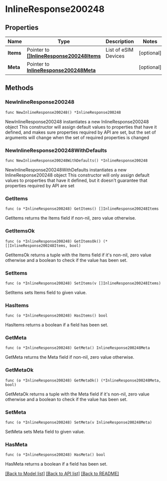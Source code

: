 # InlineResponse200248

## Properties

Name | Type | Description | Notes
------------ | ------------- | ------------- | -------------
**Items** | Pointer to [**[]InlineResponse200248Items**](InlineResponse200248Items.md) | List of eSIM Devices | [optional] 
**Meta** | Pointer to [**InlineResponse200248Meta**](InlineResponse200248Meta.md) |  | [optional] 

## Methods

### NewInlineResponse200248

`func NewInlineResponse200248() *InlineResponse200248`

NewInlineResponse200248 instantiates a new InlineResponse200248 object
This constructor will assign default values to properties that have it defined,
and makes sure properties required by API are set, but the set of arguments
will change when the set of required properties is changed

### NewInlineResponse200248WithDefaults

`func NewInlineResponse200248WithDefaults() *InlineResponse200248`

NewInlineResponse200248WithDefaults instantiates a new InlineResponse200248 object
This constructor will only assign default values to properties that have it defined,
but it doesn't guarantee that properties required by API are set

### GetItems

`func (o *InlineResponse200248) GetItems() []InlineResponse200248Items`

GetItems returns the Items field if non-nil, zero value otherwise.

### GetItemsOk

`func (o *InlineResponse200248) GetItemsOk() (*[]InlineResponse200248Items, bool)`

GetItemsOk returns a tuple with the Items field if it's non-nil, zero value otherwise
and a boolean to check if the value has been set.

### SetItems

`func (o *InlineResponse200248) SetItems(v []InlineResponse200248Items)`

SetItems sets Items field to given value.

### HasItems

`func (o *InlineResponse200248) HasItems() bool`

HasItems returns a boolean if a field has been set.

### GetMeta

`func (o *InlineResponse200248) GetMeta() InlineResponse200248Meta`

GetMeta returns the Meta field if non-nil, zero value otherwise.

### GetMetaOk

`func (o *InlineResponse200248) GetMetaOk() (*InlineResponse200248Meta, bool)`

GetMetaOk returns a tuple with the Meta field if it's non-nil, zero value otherwise
and a boolean to check if the value has been set.

### SetMeta

`func (o *InlineResponse200248) SetMeta(v InlineResponse200248Meta)`

SetMeta sets Meta field to given value.

### HasMeta

`func (o *InlineResponse200248) HasMeta() bool`

HasMeta returns a boolean if a field has been set.


[[Back to Model list]](../README.md#documentation-for-models) [[Back to API list]](../README.md#documentation-for-api-endpoints) [[Back to README]](../README.md)


